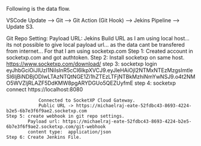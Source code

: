 Following is the data flow.

VSCode Update --> Git --> Git Action (Git Hook) --> Jekins Pipeline --> Update S3.

Git Repo Setting:
Payload URL: Jekins Build URL as I am using local host... its not possible to give local payload url... as the data cant be transfered from internet... 
    For that I am using socketxp.com 
    Step 1: Created account in socketxp.com and got authtoken.
    Step 2: Install socketxp on same host.
            https://www.socketxp.com/download/
    step 3: socketxp login eyJhbGciOiJIUzI1NiIsInR5cCI6IkpXVCJ9.eyJleHAiOjI2NTMxNTEzMzgsImtleSI6IjBiNDBjODIwLTAzNTQtNGE1Zi1hZTEzLTFjNTBkMzhiNmYwNSJ9.o4t2NMO5WVZljRLAZF5DdKMW8pgARYDGUo5QEZUyfmE
    step 4: socketxp connect https://localhost:8080

                Connected to SocketXP Cloud Gateway.
                Public URL -> https://michaelraj-eate-52fdbc43-8693-4224-b2e5-6b7e3f6f9ae2.socketxp.com
    Step 5: create webhook in git repo settings.
            Payload url: https://michaelraj-eate-52fdbc43-8693-4224-b2e5-6b7e3f6f9ae2.socketxp.com/git-webhook
            content type:  application/json
    Step 6: Create Jenkins File.
        